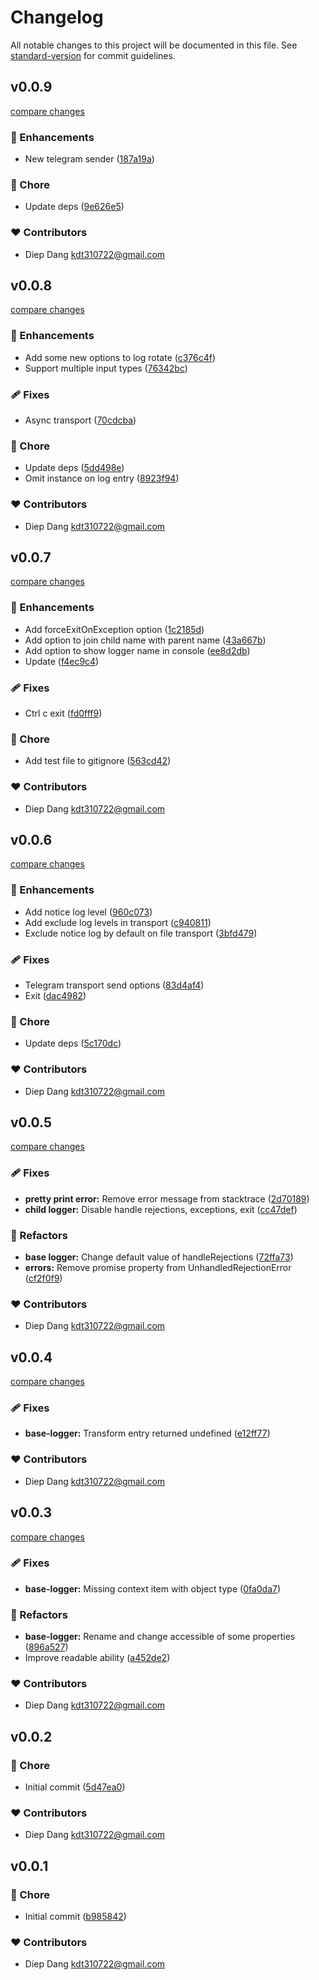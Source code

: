 # Changelog

All notable changes to this project will be documented in this file.
See [standard-version](https://github.com/conventional-changelog/standard-version) for commit guidelines.

## v0.0.9

[compare changes](https://github.com/kdt310722/logger/compare/v0.0.8...v0.0.9)

### 🚀 Enhancements

- New telegram sender ([187a19a](https://github.com/kdt310722/logger/commit/187a19a))

### 🏡 Chore

- Update deps ([9e626e5](https://github.com/kdt310722/logger/commit/9e626e5))

### ❤️ Contributors

- Diep Dang <kdt310722@gmail.com>

## v0.0.8

[compare changes](https://github.com/kdt310722/logger/compare/v0.0.7...v0.0.8)

### 🚀 Enhancements

- Add some new options to log rotate ([c376c4f](https://github.com/kdt310722/logger/commit/c376c4f))
- Support multiple input types ([76342bc](https://github.com/kdt310722/logger/commit/76342bc))

### 🩹 Fixes

- Async transport ([70cdcba](https://github.com/kdt310722/logger/commit/70cdcba))

### 🏡 Chore

- Update deps ([5dd498e](https://github.com/kdt310722/logger/commit/5dd498e))
- Omit instance on log entry ([8923f94](https://github.com/kdt310722/logger/commit/8923f94))

### ❤️ Contributors

- Diep Dang <kdt310722@gmail.com>

## v0.0.7

[compare changes](https://github.com/kdt310722/logger/compare/v0.0.6...v0.0.7)

### 🚀 Enhancements

- Add forceExitOnException option ([1c2185d](https://github.com/kdt310722/logger/commit/1c2185d))
- Add option to join child name with parent name ([43a667b](https://github.com/kdt310722/logger/commit/43a667b))
- Add option to show logger name in console ([ee8d2db](https://github.com/kdt310722/logger/commit/ee8d2db))
- Update ([f4ec9c4](https://github.com/kdt310722/logger/commit/f4ec9c4))

### 🩹 Fixes

- Ctrl c exit ([fd0fff9](https://github.com/kdt310722/logger/commit/fd0fff9))

### 🏡 Chore

- Add test file to gitignore ([563cd42](https://github.com/kdt310722/logger/commit/563cd42))

### ❤️ Contributors

- Diep Dang <kdt310722@gmail.com>

## v0.0.6

[compare changes](https://github.com/kdt310722/logger/compare/v0.0.5...v0.0.6)

### 🚀 Enhancements

- Add notice log level ([960c073](https://github.com/kdt310722/logger/commit/960c073))
- Add exclude log levels in transport ([c940811](https://github.com/kdt310722/logger/commit/c940811))
- Exclude notice log by default on file transport ([3bfd479](https://github.com/kdt310722/logger/commit/3bfd479))

### 🩹 Fixes

- Telegram transport send options ([83d4af4](https://github.com/kdt310722/logger/commit/83d4af4))
- Exit ([dac4982](https://github.com/kdt310722/logger/commit/dac4982))

### 🏡 Chore

- Update deps ([5c170dc](https://github.com/kdt310722/logger/commit/5c170dc))

### ❤️ Contributors

- Diep Dang <kdt310722@gmail.com>

## v0.0.5

[compare changes](https://github.com/kdt310722/logger/compare/v0.0.4...v0.0.5)

### 🩹 Fixes

- **pretty print error:** Remove error message from stacktrace ([2d70189](https://github.com/kdt310722/logger/commit/2d70189))
- **child logger:** Disable handle rejections, exceptions, exit ([cc47def](https://github.com/kdt310722/logger/commit/cc47def))

### 💅 Refactors

- **base logger:** Change default value of handleRejections ([72ffa73](https://github.com/kdt310722/logger/commit/72ffa73))
- **errors:** Remove promise property from UnhandledRejectionError ([cf2f0f9](https://github.com/kdt310722/logger/commit/cf2f0f9))

### ❤️ Contributors

- Diep Dang <kdt310722@gmail.com>

## v0.0.4

[compare changes](https://github.com/kdt310722/logger/compare/v0.0.3...v0.0.4)

### 🩹 Fixes

- **base-logger:** Transform entry returned undefined ([e12ff77](https://github.com/kdt310722/logger/commit/e12ff77))

### ❤️ Contributors

- Diep Dang <kdt310722@gmail.com>

## v0.0.3

[compare changes](https://github.com/kdt310722/logger/compare/v0.0.2...v0.0.3)

### 🩹 Fixes

- **base-logger:** Missing context item with object type ([0fa0da7](https://github.com/kdt310722/logger/commit/0fa0da7))

### 💅 Refactors

- **base-logger:** Rename and change accessible of some properties ([896a527](https://github.com/kdt310722/logger/commit/896a527))
- Improve readable ability ([a452de2](https://github.com/kdt310722/logger/commit/a452de2))

### ❤️ Contributors

- Diep Dang <kdt310722@gmail.com>

## v0.0.2


### 🏡 Chore

- Initial commit ([5d47ea0](https://github.com/kdt310722/logger/commit/5d47ea0))

### ❤️ Contributors

- Diep Dang <kdt310722@gmail.com>

## v0.0.1


### 🏡 Chore

- Initial commit ([b985842](https://github.com/kdt310722/logger/commit/b985842))

### ❤️ Contributors

- Diep Dang <kdt310722@gmail.com>

